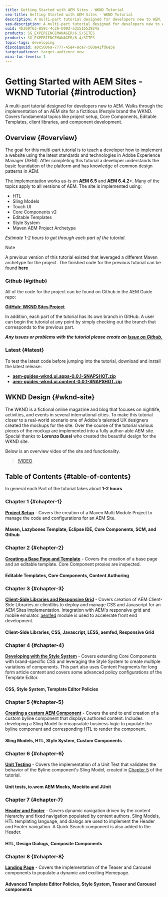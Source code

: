```yaml
---
title: Getting Started with AEM Sites - WKND Tutorial
seo-title: Getting Started with AEM Sites - WKND Tutorial
description: A multi-part tutorial designed for developers new to AEM. Walks through the implementation of an AEM site for a fictitious lifestyle brand the WKND. Covers fundamental topics like project setup, Core Components, Editable Templates, client libraries, and component development.
seo-description: A multi-part tutorial designed for developers new to AEM. Walks through the implementation of an AEM site for a fictitious lifestyle brand the WKND. Covers fundamental topics like project setup, Core Components, Editable Templates, client libraries, Style System, and component development.
uuid: 4b369f63-858c-4c26-b092-a3151b53924a
products: SG_EXPERIENCEMANAGER/6.5/SITES
products: SG_EXPERIENCEMANAGER/6.4/SITES
topic-tags: developing
discoiquuid: a0c5006a-7777-45e4-aca7-560a42fd6e56
targetaudience: target-audience new
mini-toc-levels: 1
---
```


# Getting Started with AEM Sites - WKND Tutorial {#introduction}

A multi-part tutorial designed for developers new to AEM. Walks through the implementation of an AEM site for a fictitious lifestyle brand the WKND. Covers fundamental topics like project setup, Core Components, Editable Templates, client libraries, and component development.

## Overview {#overview}

The goal for this multi-part tutorial is to teach a developer how to implement a website using the latest standards and technologies in Adobe Experience Manager (AEM). After completing this tutorial a developer understands the basic foundation of the platform and has knowledge of common design patterns in AEM.

The implementation works as-is on **AEM 6.5** and **AEM 6.4.2+**. Many of the topics apply to all versions of AEM. The site is implemented using:

* HTL
* Sling Models
* Touch UI
* Core Components v2
* Editable Templates
* Style System
* Maven AEM Project Archetype

*Estimate 1-2 hours to get through each part of the tutorial.*

>[!NOTE]
>
>A previous version of this tutorial existed that leveraged a different Maven archetype for the project. The finished code for the previous tutorial can be found **[here](https://github.com/Adobe-Marketing-Cloud/aem-guides-wknd)**

### Github {#github}

All of the code for the project can be found on Github in the AEM Guide repo:

**[GitHub: WKND Sites Project](https://github.com/adobe/aem-guides-wknd)**

In addition, each part of the tutorial has its own branch in GitHub. A user can begin the tutorial at any point by simply checking out the branch that corresponds to the previous part.

***Any issues or problems with the tutorial please create an [Issue on Github.](https://github.com/adobe/aem-guides-wknd/issues)***

### Latest {#latest}

To test the latest code before jumping into the tutorial, download and install the latest release:

* **[aem-guides-wknd.ui.apps-0.0.1-SNAPSHOT.zip](https://github.com/adobe/aem-guides-wknd/releases/download/archetype-18.1/aem-guides-wknd.ui.apps-0.0.1-SNAPSHOT.zip)**
* **[aem-guides-wknd.ui.content-0.0.1-SNAPSHOT.zip](https://github.com/adobe/aem-guides-wknd/releases/download/archetype-18.1/aem-guides-wknd.ui.content-0.0.1-SNAPSHOT.zip)**

## WKND Design {#wknd-site}

The WKND is a fictional online magazine and blog that focuses on nightlife, activities, and events in several international cities. To make this tutorial closer to a real-world scenario one of Adobe's talented UX designers created the mockups for the site. Over the course of the tutorial various pieces of the mockup are implemented into a fully author-able AEM site. Special thanks to **Lorenzo Buosi** who created the beautiful design for the WKND site.

Below is an overview video of the site and functionality.

>[!VIDEO](https://video.tv.adobe.com/v/27305?quality=9)

## Table of Contents {#table-of-contents}

In general each Part of the tutorial takes about **1-2 hours**.

### Chapter 1 {#chapter-1}

**[Project Setup](project-setup.md)** - Covers the creation of a Maven Multi Module Project to manage the code and configurations for an AEM Site.

#### Maven, Lazybones Template, Eclipse IDE, Core Components, SCM, and Github

### Chapter 2 {#chapter-2}

**[Creating a Base Page and Template](pages-templates.md)** - Covers the creation of a base page and an editable template. Core Component proxies are inspected.

#### Editable Templates, Core Components, Content Authoring

### Chapter 3 {#chapter-3}

**[Client-Side Libraries and Responsive Grid](client-side-libraries.md)** - Covers creation of AEM Client-Side Libraries or clientlibs to deploy and manage CSS and Javascript for an AEM Sites implementation. Integration with AEM's responsive grid and mobile emulator. [aemfed](https://aemfed.io/) module is used to accelerate front end development.

#### Client-Side Libraries, CSS, Javascript, LESS, aemfed, Responsive Grid

### Chapter 4 {#chapter-4}

**[Developing with the Style System](style-system.md)** - Covers extending Core Components with brand-specific CSS and leveraging the Style System to create multiple variations of components. This part also uses Content Fragments for long form article content and covers some advanced policy configurations of the Template Editor.

#### CSS, Style System, Template Editor Policies

### Chapter 5 {#chapter-5}

**[Creating a custom AEM Component](custom-component.md)** - Covers the end to end creation of a custom byline component that displays authored content. Includes developing a Sling Model to encapsulate business logic to populate the byline component and corresponding HTL to render the component.

#### Sling Models, HTL, Style System, Custom Components

### Chapter 6 {#chapter-6}

**[Unit Testing](unit-testing.md)** - Covers the implementation of a Unit Test that validates the behavior of the Byline component's Sling Model, created in [Chapter 5](custom-component.md) of the tutorial.

#### Unit tests, io.wcm AEM Mocks, Mockito and JUnit

### Chapter 7 {#chapter-7}

**[Header and Footer](header-footer.md)** - Covers dynamic navigation driven by the content hierarchy and fixed navigation populated by content authors. Sling Models, HTL templating language, and dialogs are used to implement the Header and Footer navigation. A Quick Search component is also added to the Header.

#### HTL, Design Dialogs, Composite Components

### Chapter 8 {#chapter-8}

**[Landing Page](landing-page.md)** - Covers the implementation of the Teaser and Carousel components to populate a dynamic and exciting Homepage.

#### Advanced Template Editor Policies, Style System, Teaser and Carousel components
